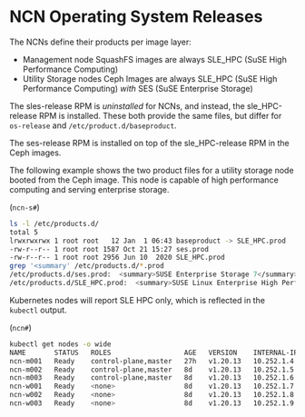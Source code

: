 # NCN Operating System Releases

The NCNs define their products per image layer:

* Management node SquashFS images are always SLE_HPC (SuSE High Performance Computing)
* Utility Storage nodes Ceph Images are always SLE_HPC (SuSE High Performance Computing) _with_ SES (SuSE Enterprise Storage)

The sles-release RPM is _uninstalled_ for NCNs, and instead, the sle_HPC-release RPM is installed. These
both provide the same files, but differ for `os-release` and `/etc/product.d/baseproduct`.

The ses-release RPM is installed on top of the sle_HPC-release RPM in the Ceph images.

The following example shows the two product files for a utility storage node booted from the Ceph image.
This node is capable of high performance computing and serving enterprise storage.

(`ncn-s#`)
```bash
ls -l /etc/products.d/
total 5
lrwxrwxrwx 1 root root   12 Jan  1 06:43 baseproduct -> SLE_HPC.prod
-rw-r--r-- 1 root root 1587 Oct 21 15:27 ses.prod
-rw-r--r-- 1 root root 2956 Jun 10  2020 SLE_HPC.prod
grep '<summary' /etc/products.d/*.prod
/etc/products.d/ses.prod:  <summary>SUSE Enterprise Storage 7</summary>
/etc/products.d/SLE_HPC.prod:  <summary>SUSE Linux Enterprise High Performance Computing 15 SP3</summary>
```

Kubernetes nodes will report SLE HPC only, which is reflected in the `kubectl` output.

(`ncn#`)
```bash
kubectl get nodes -o wide
NAME       STATUS   ROLES                  AGE   VERSION    INTERNAL-IP   EXTERNAL-IP   OS-IMAGE                                                  KERNEL-VERSION         CONTAINER-RUNTIME
ncn-m001   Ready    control-plane,master   27h   v1.20.13   10.252.1.4    <none>        SUSE Linux Enterprise High Performance Computing 15 SP3   5.3.18-59.19-default   containerd://1.5.7
ncn-m002   Ready    control-plane,master   8d    v1.20.13   10.252.1.5    <none>        SUSE Linux Enterprise High Performance Computing 15 SP3   5.3.18-59.19-default   containerd://1.5.7
ncn-m003   Ready    control-plane,master   8d    v1.20.13   10.252.1.6    <none>        SUSE Linux Enterprise High Performance Computing 15 SP3   5.3.18-59.19-default   containerd://1.5.7
ncn-w001   Ready    <none>                 8d    v1.20.13   10.252.1.7    <none>        SUSE Linux Enterprise High Performance Computing 15 SP3   5.3.18-59.19-default   containerd://1.5.7
ncn-w002   Ready    <none>                 8d    v1.20.13   10.252.1.8    <none>        SUSE Linux Enterprise High Performance Computing 15 SP3   5.3.18-59.19-default   containerd://1.5.7
ncn-w003   Ready    <none>                 8d    v1.20.13   10.252.1.9    <none>        SUSE Linux Enterprise High Performance Computing 15 SP3   5.3.18-59.19-default   containerd://1.5.7
```
